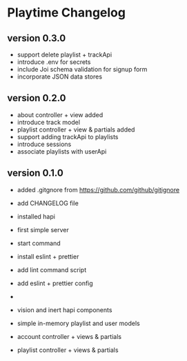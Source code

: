 # Playtime Changelog

## version 0.3.0

- support delete playlist + trackApi
- introduce .env for secrets
- include Joi schema validation for signup form
- incorporate JSON data stores

## version 0.2.0

- about controller + view added
- introduce track model
- playlist controller + view & partials added
- support adding trackApi to playlists
- introduce sessions
- associate playlists with userApi

## version 0.1.0

- added .gitgnore from <https://github.com/github/gitignore>
- add CHANGELOG file

- installed hapi
- first simple server
- start command

- install eslint + prettier
- add lint command script
- add eslint + prettier config
-
- vision and inert hapi components
- simple in-memory playlist and user models
- account controller + views & partials
- playlist controller + views & partials
